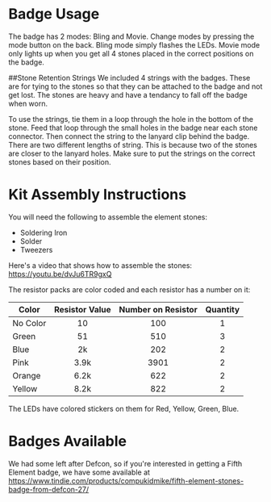 # Badge Usage
The badge has 2 modes: Bling and Movie. Change modes by pressing the mode button on the back.
Bling mode simply flashes the LEDs.
Movie mode only lights up when you get all 4 stones placed in the correct positions on the badge.

##Stone Retention Strings
We included 4 strings with the badges. These are for tying to the stones so that they can be attached to the badge and not get lost. The stones are heavy and have a tendancy to fall off the badge when worn.

To use the strings, tie them in a loop through the hole in the bottom of the stone. Feed that loop through the small holes in the badge near each stone connector. Then connect the string to the lanyard clip behind the badge. There are two different lengths of string. This is because two of the stones are closer to the lanyard holes. Make sure to put the strings on the correct stones based on their position.

# Kit Assembly Instructions
You will need the following to assemble the element stones:
- Soldering Iron
- Solder
- Tweezers

Here's a video that shows how to assemble the stones:
https://youtu.be/dvJu6TR9gxQ

The resistor packs are color coded and each resistor has a number on it:

| Color | Resistor Value | Number on Resistor | Quantity |
| --- | :---: | :---: | :---: |
| No Color | 10 | 100 | 1 |
| Green | 51 | 510 | 3 |
| Blue | 2k | 202 | 2 |
| Pink | 3.9k | 3901 | 2 |
| Orange | 6.2k | 622 | 2 |
| Yellow | 8.2k | 822 | 2 |


The LEDs have colored stickers on them for Red, Yellow, Green, Blue.


# Badges Available
We had some left after Defcon, so if you're interested in getting a Fifth Element badge, we have some available at https://www.tindie.com/products/compukidmike/fifth-element-stones-badge-from-defcon-27/
